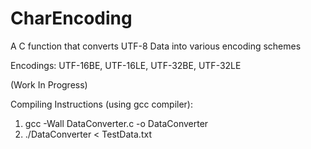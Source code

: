 # CharEncoding
A C function that converts UTF-8 Data into various encoding schemes

Encodings: UTF-16BE, UTF-16LE, UTF-32BE, UTF-32LE

(Work In Progress) 

Compiling Instructions (using gcc compiler):
1. gcc -Wall DataConverter.c -o DataConverter
2. ./DataConverter < TestData.txt


